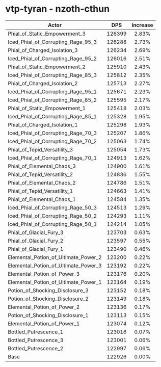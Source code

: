 # vtp-tyran - nzoth-cthun
| Actor | DPS | Increase |
|---|:---:|:---:|
|Phial_of_Static_Empowerment_3|126399|2.83%|
|Iced_Phial_of_Corrupting_Rage_95_3|126288|2.73%|
|Phial_of_Charged_Isolation_3|126234|2.69%|
|Iced_Phial_of_Corrupting_Rage_95_2|126016|2.51%|
|Phial_of_Static_Empowerment_2|125910|2.43%|
|Iced_Phial_of_Corrupting_Rage_85_3|125812|2.35%|
|Phial_of_Charged_Isolation_2|125713|2.27%|
|Iced_Phial_of_Corrupting_Rage_95_1|125671|2.23%|
|Iced_Phial_of_Corrupting_Rage_85_2|125595|2.17%|
|Phial_of_Static_Empowerment_1|125418|2.03%|
|Iced_Phial_of_Corrupting_Rage_85_1|125328|1.95%|
|Phial_of_Charged_Isolation_1|125298|1.93%|
|Iced_Phial_of_Corrupting_Rage_70_3|125207|1.86%|
|Iced_Phial_of_Corrupting_Rage_70_2|125063|1.74%|
|Phial_of_Tepid_Versatility_3|125054|1.73%|
|Iced_Phial_of_Corrupting_Rage_70_1|124913|1.62%|
|Phial_of_Elemental_Chaos_3|124900|1.61%|
|Phial_of_Tepid_Versatility_2|124836|1.55%|
|Phial_of_Elemental_Chaos_2|124786|1.51%|
|Phial_of_Tepid_Versatility_1|124663|1.41%|
|Phial_of_Elemental_Chaos_1|124584|1.35%|
|Iced_Phial_of_Corrupting_Rage_50_3|124513|1.29%|
|Iced_Phial_of_Corrupting_Rage_50_2|124293|1.11%|
|Iced_Phial_of_Corrupting_Rage_50_1|124214|1.05%|
|Phial_of_Glacial_Fury_3|123703|0.63%|
|Phial_of_Glacial_Fury_2|123597|0.55%|
|Phial_of_Glacial_Fury_1|123490|0.46%|
|Elemental_Potion_of_Ultimate_Power_2|123200|0.22%|
|Elemental_Potion_of_Ultimate_Power_3|123192|0.22%|
|Elemental_Potion_of_Power_3|123176|0.20%|
|Elemental_Potion_of_Ultimate_Power_1|123164|0.19%|
|Potion_of_Shocking_Disclosure_3|123152|0.18%|
|Potion_of_Shocking_Disclosure_2|123149|0.18%|
|Elemental_Potion_of_Power_2|123136|0.17%|
|Potion_of_Shocking_Disclosure_1|123113|0.15%|
|Elemental_Potion_of_Power_1|123074|0.12%|
|Bottled_Putrescence_1|123016|0.07%|
|Bottled_Putrescence_3|123001|0.06%|
|Bottled_Putrescence_2|122997|0.06%|
|Base|122926|0.00%|
